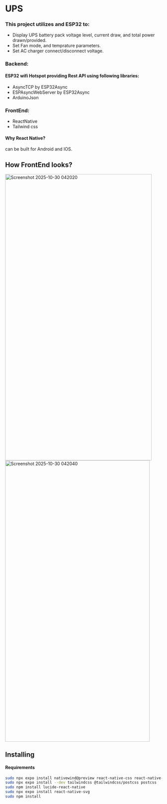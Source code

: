# UPS
### This project utilizes and ESP32 to:
* Display UPS battery pack voltage level, current draw, and total power drawn/provided.
* Set Fan mode, and temprature parameters.
* Set AC charger connect/disconnect voltage.

### Backend:
#### ESP32 wifi Hotspot providing Rest API using following libraries:
* AsyncTCP by ESP32Async
* ESPAsyncWebServer by ESP32Async
* ArduinoJson

### FrontEnd:
* ReactNative
* Tailwind css
#### Why React Native?
can be built for Android and IOS.

## How FrontEnd looks?
<img width="471" height="919" alt="Screenshot 2025-10-30 042020" src="https://github.com/user-attachments/assets/9b4ccc89-aba5-4396-9817-753c95cbe138" />
<img width="465" height="903" alt="Screenshot 2025-10-30 042040" src="https://github.com/user-attachments/assets/cd9b7139-976f-4e44-b209-5311fac787fa" />


## Installing
#### Requirements
```bash
sudo npx expo install nativewind@preview react-native-css react-native-reanimated react-native-safe-area-context
sudo npx expo install --dev tailwindcss @tailwindcss/postcss postcss
sudo npm install lucide-react-native
sudo npx expo install react-native-svg
sudo npm install
```
